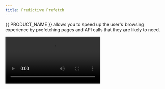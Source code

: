 ```yaml
---
title: Predictive Prefetch
---
```


{{ PRODUCT_NAME }} allows you to speed up the user's browsing experience by prefetching pages and API calls that they are likely to need.

<Video src="https://www.youtube.com/watch?v=lfhSDCNgzfs" />

## Traffic Shielding {/* traffic-shielding */}

You might think that prefetching will put significant additional load on the infrastructure hosting your APIs. That's actually not the case! {{ PRODUCT_NAME }} only serves prefetch requests from the edge cache. It will never make a request to the origin if a prefetch request cannot be served from the edge cache, so your servers will never see an increased load.

## Configuring the Service Worker {/* service-worker */}

To enable prefetching, your site's service worker needs to use the `{{ PACKAGE_NAME }}/prefetch` library's `Prefetcher` class. If your site doesn't currently have a service worker, one can easily be created using Google's [Workbox](https://developers.google.com/web/tools/workbox).

Here's an example service worker based on Workbox:

```js
import {skipWaiting, clientsClaim} from 'workbox-core';
import {precacheAndRoute} from 'workbox-precaching';
import {Prefetcher} from '{{ PACKAGE_NAME }}/prefetch/sw';

skipWaiting();
clientsClaim();
precacheAndRoute(self.__WB_MANIFEST || []);

new Prefetcher().route();
```

Once you've created a service worker, code running in the browser window needs to register the service worker before prefetching can begin. How you do this depends on the front-end framework that you use.

If you're not using a front-end framework, you can use the `install` function from `{{ PACKAGE_NAME }}/prefetch` to install the service worker. Here's an example:

```js
import install from '{{ PACKAGE_NAME }}/prefetch/window/install';

install();
```

## Configuring Routes for Prefetching {/* configuring-routes-for-prefetching */}

To ensure that prefetch traffic isn't passed on to your origin, {{ PRODUCT_NAME }} will only serve prefetch requests when a cached response is available at the edge. In order to allow a URL to be prefetched, configure a route that caches responses at the edge and in the service worker. In this example we define a route that caches product API calls for one hour:

```js
// routes.js
import {Router} from '{{ PACKAGE_NAME }}/core';

export default new Router()
  // Here we configure a route for the product API.
  .get('/api/products/:id.json', ({cache, proxy}) => {
    // In order to prefetch product data, we must cache responses at the edge and in the service worker.
    cache({
      edge: {
        maxAgeSeconds: 60 * 60, // cache at the edge for one hour
        staleWhileRevalidateSeconds: 60 * 60 * 24 * 365, // optionally serve stale while retreiving a fresh version from the origin
      },
      browser: {
        serviceWorkerSeconds: 60 * 60, // cache in the browser using the service worker for one hour
      },
    });
  });
```

Note that if you prefetch a URL without setting `browser.serviceWorkerSeconds` as shown above, the response will still be prefetched and cached by the service worker with a short TTL (2 minutes by default). You can change the default TTL by setting `defaultMaxAgeSeconds` when initializing the Prefetcher instance in your service worker:

```js
const prefetcher = new Prefetcher({defaultMaxAgeSeconds: 60 * 10}); // set the default TTL to 10 minutes
```

## Prefetching a URL {/* prefetching-a-url */}

To prefetch a URL, call the `prefetch` function from `{{ PACKAGE_NAME }}/prefetch/window`. Here we prefetch data for a product page using the route we configured in the previous example.

```js
import {prefetch} from '{{ PACKAGE_NAME }}/prefetch/window';

prefetch('/api/products/1.json');
```

Prefetch requests are given the lowest priority. This ensures that they do not block more critical requests like API calls, images, scripts, and navigation.

## React {/* react */}

The `{{ PACKAGE_NAME }}/react` package provides a `Prefetch` component that you can wrap around any link to prefetch the link when it becomes visible in the viewport:

```js
import {Prefetch} from '{{ PACKAGE_NAME }}/react';

function ProductLink({product}) {
  return (
    <Prefetch url={`/api/products/${product.id}.json`}>
      <a href={`/products/${product.id}`}>{product.name}</a>
    </Prefetch>
  );
}
```

By default, `Prefetch` will fetch and cache the URL in the link's `href` attribute. If you have a single page app, you most likely want to prefetch the corresponding API call for the page rather than the page's HTML. The example above shows you how to set the `url` property to control which URL is prefetched.

## Next.js {/* nextjs */}

If you're using Next.js with `getServerSideProps`, use `createNextDataURL` from `{{ PACKAGE_NAME }}/next/client` to prefetch the data for the linked page.

```js
import {Prefetch} from '{{ PACKAGE_NAME }}/react';
import Link from 'next/link';
import {useRouter} from 'next/router';
import {createNextDataURL} from '{{ PACKAGE_NAME }}/next/client';

export default function ProductListing({products}) {
  const {locale} = useRouter(); // you can omit this if you're not using localization

  return (
    <ul>
      {products.map((product, i) => (
        <li key={i}>
          <Link href={product.url} passHref>
            <Prefetch
              url={createNextDataURL({
                href: product.url,
                locale, // you can omit this if you're not using localization
                routeParams: {
                  // keys must match the param names in your next page routes
                  // So for example if your product page is /products/[id].js:
                  id: product.id,
                },
              })}>
              <a>
                <img src={product.thumbnail} />
              </a>
            </Prefetch>
          </Link>
        </li>
      ))}
    </ul>
  );
}

export async function getServerSideProps({params: {id}}) {
  const products = await fetch(/* fetch from your api */).then((res) =>
    res.json()
  );

  return {
    props: {
      products,
    },
  };
}
```

## Vue {/* vue */}

The `{{ PACKAGE_NAME }}/vue` package provides a `Prefetch` component that you can wrap around any link to prefetch the link when it becomes visible in the viewport:

```jsx
<template>
  <Prefetch v-bind:url="/api/for/some/page">
    <router-link v-bind:to="/some/page">Some page</router-link>
  </Prefetch>
</template>

<script>
  import Prefetch from '{{ PACKAGE_NAME }}/vue/Prefetch'
  export default {
    components: {
      Prefetch,
    },
  }
</script>
```

By default `Prefetch` will fetch and cache the URL in the link's `to` attribute (for both `router-link` and `nuxt-link`). If you have a single page app, you most likely want to prefetch an API call for the page rather than the page's HTML. The example above shows you how to set the `url` property to control which URL is prefetched.

## Deep Fetching {/* deep-fetching */}

By default, prefetching only fetches the JSON API data or HTML document for a prefetched page. In order to achieve truly instant page transitions, all of the page's assets above the fold need to be prefetched as well. These typically include images, CSS, and JavaScript. This is where "deep fetching" comes in. Deep fetching parses the prefetched page and then fetches the important assets of the prefetched page that you specify.

To add deep fetching to your project, add the [DeepFetchPlugin](/docs/api/prefetch/classes/_sw_deepfetchplugin_.deepfetchplugin.html) to your service worker. The `DeepFetchPlugin` is then configured with an array of selectors that describe which assets need to be prefetched:

```js
import {Prefetcher} from '{{ PACKAGE_NAME }}/prefetch/sw';
import DeepFetchPlugin from '{{ PACKAGE_NAME }}/prefetch/sw/DeepFetchPlugin';

new Prefetcher({
  plugins: [
    new DeepFetchPlugin([
      {
        /* Deep fetching configuration objects go here */
      },
    ]),
  ],
});
```

The `DeepFetchPlugin` can parse both HTML and JSON documents to extract the page assets that must be deep fetched. For {{ PRODUCT_NAME }} projects that are headless (i.e. the front end communicates with the backend through an API), you'll typically use the JSON option. However if the backend and front-end endpoints are communicating using HTML responses then you'll want to use the HTML option. Note that you can mix both HTML and JSON configuration objects in the an array passed to the `DeepFetchPlugin`.

### Deep fetching URLs in JSON responses {/* deep-fetching-urls-in-json-responses */}

For JSON responses, you'll pass the `DeepFetchPlugin` an array of [DeepFetchJsonConfig interface]({{ DOCS_URL }}/docs/api/prefetch/interfaces/_sw_deepfetchplugin_.deepfetchjsonconfig.html) objects. These `DeepFetchJsonConfig` objects describe the asset URLs in the JSON response that should be prefetched. For example, the snippet below finds product images to deep fetch for a category page response:

```js
new DeepFetchPlugin([
  // parses the category API response to deep fetch the product images:
  {
    jsonQuery: 'Bundles.[**].Products:products(Product).MediumImageFile',
    jsonQueryOptions: {
      locals: {
        // filters out null products:
        products: (input) => input.filter((prod) => prod),
      },
    },
    maxMatches: 10,
    as: 'image',
  },
]);
```

The `jsonQuery` syntax is provided by the [json-query](https://github.com/auditassistant/json-query) library. You can test your JSON queries using their [JSON-query Tester Sandbox](https://maxleiko.github.io/json-query-tester/).

### Deep Fetching for HTML documents {/* deep-fetching-for-html-documents */}

To deep fetch HTML documents, pass the plugin objects that match the [DeepFetchHtmlConfig interface]({{ DOCS_URL }}/docs/api/prefetch/interfaces/_sw_deepfetchplugin_.deepfetchhtmlconfig.html) and describe which HTML elements need to be prefetched via CSS selectors.

For example, imagine you're configuring prefetching for a product page and you want to ensure the main product image is prefetched so that it appears immediately when the page loads. If the main product image is displayed with an HTML `img` element with a CSS class called `product-featured-media`, it can be prefetched by adding the following to the DeepFetchPlugin:

```js
import {Prefetcher} from '{{ PACKAGE_NAME }}/prefetch/sw';
import DeepFetchPlugin from '{{ PACKAGE_NAME }}/prefetch/sw/DeepFetchPlugin';

new Prefetcher({
  plugins: [
    new DeepFetchPlugin([
      {
        selector: 'img.product-featured-media', // CSS selector syntax - just like you would use with document.querySelector()
        maxMatches: 1, // limits the number of matched elements to prefetch to 1 per page
        attribute: 'src', // the attribute holding the URL to prefetching
        as: 'image', // the type of asset being prefetched
      },
    ]),
  ],
});
```

#### Computing the URL to be prefetched {/* computing-the-url-to-be-prefetched */}

In the example above the `img` element's `src` attribute contains URL that needs to be prefetched. Sometimes finding the URL to prefetch is not so straightforward. For example, apps sometimes use JavaScript to compute the URL for responsive images based on the user's device size. In such cases you can provide a `callback` function which will be passed all matching elements and decide what URLs to prefetch. Here is an example:

```typescript
import {Prefetcher, prefetch} from '{{ PACKAGE_NAME }}/prefetch/sw';
import DeepFetchPlugin, {
  DeepFetchCallbackParam,
} from '{{ PACKAGE_NAME }}/prefetch/sw/DeepFetchPlugin';

new Prefetcher({
  plugins: [
    new DeepFetchPlugin([
      {
        selector: 'img.grid-view-item__image',
        maxMatches: 4,
        as: 'image',
        callback: deepFetchResponsiveImages,
      },
    ]),
  ],
});

function deepFetchResponsiveImages({$el, el, $}: DeepFetchCallbackParam) {
  const urlTemplate = $el.attr('data-src');
  const dataWidths = $el.attr('data-widths');

  if (dataWidths && urlTemplate) {
    const widths = JSON.parse(dataWidths);

    for (let width of widths.slice(0, 2)) {
      const url = urlTemplate?.replace(/\{width\}/, width);
      prefetch(url, 'image');
    }
  }
}
```

## GraphQL {/* graphql */}

{{ PRODUCT_NAME }} also enables caching and prefetching of GraphQL requests via a middleware for [Apollo](https://www.apollographql.com/apollo-client). To enable prefetching of GraphQL queries in both the edge and the service worker:

1. Ensure that your GraphQL API is configured to accept GET requests. The Apollo client uses POST requests by default, but the Apollo server [automatically accepts both GETs and POSTs](https://www.apollographql.com/docs/apollo-server/v1/requests/). We use GETs instead of POSTs for two reasons:

   1. So that the URLs are sufficiently unique cache keys
   2. Browser cache APIs only support caching GETs

2. Add `{{ PACKAGE_NAME }}/apollo` to your project:

```bash
npm i --save {{ PACKAGE_NAME }}/apollo
```

3. Add your GraphQL API as a backend to `{{ CONFIG_FILE }}`. For example:

```js
// {{ CONFIG_FILE }}

module.exports = {
  backends: {
    graphql: {
      domainOrIp: 'graphql.my-site.com',
      hostHeader: 'graphql.my-site.com',
    },
  },
};
```

4. Add a GET route for the GraphQL endpoint to your router:

```js
const {Router, CustomCacheKey} = require('{{ PACKAGE_NAME }}/core/router');
const {decompressRequest} = require('{{ PACKAGE_NAME }}/apollo');

module.exports = new Router()
  .post('/graphql', ({proxy}) => {
    proxy('graphql'); // forward posts requests to apollo unaltered
  })
  .get('/graphql', ({cache, removeUpstreamResponseHeader, proxy}) => {
    cache({
      edge: {
        maxAgeSeconds: 60 * 60 * 24,
        staleWhileRevalidateSeconds: 60 * 60,
      },
      browser: {
        maxAgeSeconds: 0,
        serviceWorkerSeconds: 60 * 60 * 24,
      },
    });

    // Some APIs, like Shopify, attempt to establish a session by setting a cookie. {{ PRODUCT_NAME }} will
    // not cache responses with a set-cookie header, so we remove it before attempting to write
    // the response to the cache
    removeUpstreamResponseHeader('set-cookie');

    // Proxy the request to the "graphql" backend configured in {{ CONFIG_FILE }}
    // Here we use decompressRequest to decompress and extract the GraphQL query from the URL's query string
    // and convert the GET to a POST when connecting to the GraphQL server.
    proxy('graphql', {transformRequest: decompressRequest});
  });
```

5. Configure your Apollo client to use a custom link from {{ PACKAGE_NAME }}/apollo's `createHttpLink` function. For example:

```js
import {createHttpLink} from '{{ PACKAGE_NAME }}/apollo';

export default () => ({
  defaultHttpLink: false,
  link: createHttpLink({
    credentials: 'omit',
    uri:
      typeof window === 'undefined' // Use a relative URL when running in the browser so that GraphQL requests are fetched via {{ PRODUCT_NAME }}'s edge cache.
        ? process.env.GQL_ENDPOINT
        : '/graphql',
    headers: {
      'X-Shopify-Storefront-Access-Token': process.env.GQL_ACCESS_TOKEN,
    },
  }),
});
```

The `createHttpLink` function accepts all of the options [documented here](https://www.apollographql.com/docs/link/links/http/#options) and automatically
uses GET requests for all queries so that they can be cached at the edge and prefetched by the service worker.

6. Use `createApolloURL(client, query, variables)` to create the URL to prefetch:

```js
import {Prefetch} from '{{ PACKAGE_NAME }}/react';
import {createApolloURL} from '{{ PACKAGE_NAME }}/apollo';
import productById from '../apollo/queries/productById.gql';

function MyProductLink({product}) {
  return (
    <Prefetch
      url={createApolloURL(this.$apollo, productById, {id: product.id})}>
      <a href={product.url}>{product.name}</a>
    </Prefetch>
  );
}
```

You can test that everything is running locally by running your project with:

```bash
{{ CLI_NAME }} dev --cache
```

### Advantages over Apollo's prefetch functionality {/* advantages-over-apollos-prefetch-functionality */}

[Apollo provides it's own ability to prefetch data.](https://www.apollographql.com/docs/react/performance/performance/) Prefetching using the method described above has a number of advantages:

- It minimizes the amount of data that needs to be transmitted in response to the initial request, making the page faster.
- Prefetched data is held in the service worker cache so it can be used in the event that the user navigates away from your website and returns later.
- Data is prefetched with low priority so that prefetch requests will not block other more important requests like navigation and images.

## Reducing 412s {/* reducing-412s */}

By default, {{ PRODUCT_NAME }} will only serve prefetch requests from the edge cache. If a request cannot be served from the cache, a 412 status is returned. This protects your origin servers from additional traffic associated with prefetching. If you're seeing a surprisingly high number of 412s in your logs:

1. Ensure that the URLs you're prefetching match exactly those that are fetched during page navigation. Prefetch URLs will have `?{{ COOKIE_PREFIX }}_prefetch=1` whereas the URLs associated with page navigation won't. That's okay. The `{{ COOKIE_PREFIX }}_*` query parameters are automatically excluded from the cache key. Just ensure that there are no other differences.
2. Ensure that `cache` settings have stale-while-revalidate enabled. For example:

```js
router.get('/p/:productId', ({cache}) => {
  cache({
    edge: {
      maxAgeSeconds: 60 * 60,
      staleWhileRevalidateSeconds: 60 * 60 * 24, // this way stale items can still be prefetched
    },
  });
});
```

3. Consider increasing `edge.maxAgeSeconds`. The shorter the cache time to live is, the more prefetches will fail.
4. Set the `includeCacheMisses` install option to `true`. This should be used with caution and is not recommended for use in production because it will significantly increase the traffic to your origin or API servers.

```js
import install from '{{ PACKAGE_NAME }}/prefetch/window/install';

// Call the following once when the page loads to allow prefetch requests to be served when responses
// aren't available in the edge cache:
install({includeCacheMisses: true});
```

## The cache-manifest.js File {/* the-cache-manifestjs-file */}

This file is generated at runtime and is used by the `Prefetcher` class from `{{ PACKAGE_NAME }}/prefetch` to add routes to the [service worker](#section_service_worker). The routes ensure that custom cache keys and the `serviceWorkerSeconds` properties from the `cache()` settings in your router are propagated to the service worker.

For more information on `Prefetcher`, `serviceWorkderSeconds`, and `cache()`, see [Class Prefetcher](/docs/api/prefetch/classes/_sw_prefetcher_.prefetcher.html).
